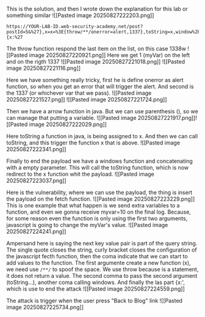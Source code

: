 This is the solution, and then I wrote down the explanation for this lab or something similar
![[Pasted image 20250827222203.png]]
```
https://YOUR-LAB-ID.web-security-academy.net/post?postId=5&%27},x=x=%3E{throw/**/onerror=alert,1337},toString=x,window%2b%27%27,{x:%27
```


The throw function respond the last item on the list, on this case 1338w
![[Pasted image 20250827220921.png]]
Here we get 1 (myVar) on the left  and on the rigth 1337
![[Pasted image 20250827221018.png]] ![[Pasted image 20250827221116.png]]

Here we have something really tricky, first he is define onerror as alert function, so when you get an error that will trigger the alert. 
And second is the 1337 (or whichever var that we pass).
![[Pasted image 20250827221527.png]]
![[Pasted image 20250827221724.png]]


Then we have a arrow function in java. But we can use parenthesis (), so we can manage that putting a variable. 
![[Pasted image 20250827221917.png]]![[Pasted image 20250827222029.png]]

Here toString a function in java, is being assigned to x. And then we can call toString, and this trigger the function x that is above.
![[Pasted image 20250827222341.png]]

Finally to end the payload we have a windows function and concatenating with a empty parameter. This will call the toString function, which is now redirect to the x function whit the payload.
![[Pasted image 20250827223037.png]]


Here is the vulnerability, where we can use the payload, the thing is insert the payload on the fetch function.
![[Pasted image 20250827223229.png]]
This is one example that what happen is we send extra variables to a function, and even we gonna receive myvar=10 on the final log. Because, for some reason even the function is only using the first two arguments, javascript is going to change the myVar's value. 
![[Pasted image 20250827224241.png]]

Ampersand here is saying the next key value  pair is part of the query string. The single quote closes the string, curly bracket closes the configuration of the javascript fecth function, then the coma indicate that we can start to add values to the function. 
The first argumente create a new function (x), we need use `/**/` to spoof the space. We use throw because is a statement, it does not return a value. The second comma to pass the second argument (toString...), another coma calling windows. And finally the las part {x:', which is use to end the attack
![[Pasted image 20250827224559.png]]

The attack is trigger when the user press "Back to Blog" link
![[Pasted image 20250827225734.png]]